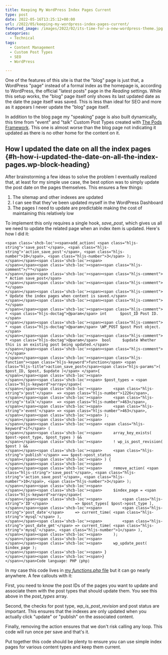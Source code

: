 ```yaml
---
title: Keeping My WordPress Index Pages Current
type: post
date: 2022-05-16T13:25:12+00:00
url: /2022/05/keeping-my-wordpress-index-pages-current/
featured_image: /images/2022/02/its-time-for-a-new-wordpress-theme.jpg
categories:
  - Technical
tags:
  - Content Management
  - Custom Post Types
  - SEO
  - WordPress

---
```

One of the features of this site is that the "blog" page is just that, a WordPress "page" instead of a formal index as the homepage is, according to WordPress, the official "latest posts" page in the _Reading_ settings. While this setup works, the "blog" page itself only shows its last updated date as the date the page itself was saved. This is less than ideal for SEO and more as it appears I never update the "blog" page itself.

In addition to the blog page my "speaking" page is also built dynamically, this time from "event" and "talk" Custom Post Types created with [The Pods Framework][1]. This one is almost worse than the blog page not indicating it updated as there is no other home for the content on it.

## How I updated the date on all the index pages {#h-how-i-updated-the-date-on-all-the-index-pages.wp-block-heading}

After brainstorming a few ideas to solve the problem I eventually realized that, at least for my simple use case, the best option was to simply update the post date on the pages themselves. This ensures a few things:

<ol class="wp-block-list">
  <li>
    The sitemap and other indexes are updated
  </li>
  <li>
    I can see that they've been updated myself in the WordPress Dashboard
  </li>
  <li>
    The pages I need to update are predictable making the cost of maintaining this relatively low
  </li>
</ol>

To implement this only requires a single hook, _save_post_, which gives us all we need to update the related page when an index item is updated. Here's how I did it:

<pre class="wp-block-code" aria-describedby="shcb-language-147" data-shcb-language-name="PHP" data-shcb-language-slug="php"><span><code class="hljs language-php shcb-code-table shcb-line-numbers">&lt;span class='shcb-loc'>&lt;span>add_action( &lt;span class="hljs-string">'save_post'&lt;/span>, &lt;span class="hljs-string">'action_save_post'&lt;/span>, &lt;span class="hljs-number">10&lt;/span>, &lt;span class="hljs-number">3&lt;/span> );
&lt;/span>&lt;/span>&lt;span class='shcb-loc'>&lt;span>
&lt;/span>&lt;/span>&lt;span class='shcb-loc'>&lt;span>&lt;span class="hljs-comment">/**&lt;/span>
&lt;/span>&lt;/span>&lt;span class='shcb-loc'>&lt;span>&lt;span class="hljs-comment"> * Action save_post&lt;/span>
&lt;/span>&lt;/span>&lt;span class='shcb-loc'>&lt;span>&lt;span class="hljs-comment"> *&lt;/span>
&lt;/span>&lt;/span>&lt;span class='shcb-loc'>&lt;span>&lt;span class="hljs-comment"> * Update the index pages when content is saved.&lt;/span>
&lt;/span>&lt;/span>&lt;span class='shcb-loc'>&lt;span>&lt;span class="hljs-comment"> *&lt;/span>
&lt;/span>&lt;/span>&lt;span class='shcb-loc'>&lt;span>&lt;span class="hljs-comment"> * &lt;span class="hljs-doctag">@param&lt;/span> int      $post_ID Post ID.&lt;/span>
&lt;/span>&lt;/span>&lt;span class='shcb-loc'>&lt;span>&lt;span class="hljs-comment"> * &lt;span class="hljs-doctag">@param&lt;/span> \WP_POST $post Post object.&lt;/span>
&lt;/span>&lt;/span>&lt;span class='shcb-loc'>&lt;span>&lt;span class="hljs-comment"> * &lt;span class="hljs-doctag">@param&lt;/span>  bool     $update Whether this is an existing post being updated.&lt;/span>
&lt;/span>&lt;/span>&lt;span class='shcb-loc'>&lt;span>&lt;span class="hljs-comment"> */&lt;/span>
&lt;/span>&lt;/span>&lt;span class='shcb-loc'>&lt;span>&lt;span class="hljs-function">&lt;span class="hljs-keyword">function&lt;/span> &lt;span class="hljs-title">action_save_post&lt;/span>&lt;span class="hljs-params">( $post_ID, $post, $update )&lt;/span> &lt;/span>{
&lt;/span>&lt;/span>&lt;span class='shcb-loc'>&lt;span>
&lt;/span>&lt;/span>&lt;span class='shcb-loc'>&lt;span>	$post_types = &lt;span class="hljs-keyword">array&lt;/span>(
&lt;/span>&lt;/span>&lt;span class='shcb-loc'>&lt;span>		&lt;span class="hljs-string">'post'&lt;/span>  =&gt; &lt;span class="hljs-number">1226&lt;/span>,
&lt;/span>&lt;/span>&lt;span class='shcb-loc'>&lt;span>		&lt;span class="hljs-string">'talk'&lt;/span>  =&gt; &lt;span class="hljs-number">463&lt;/span>,
&lt;/span>&lt;/span>&lt;span class='shcb-loc'>&lt;span>		&lt;span class="hljs-string">'event'&lt;/span> =&gt; &lt;span class="hljs-number">463&lt;/span>,
&lt;/span>&lt;/span>&lt;span class='shcb-loc'>&lt;span>	);
&lt;/span>&lt;/span>&lt;span class='shcb-loc'>&lt;span>
&lt;/span>&lt;/span>&lt;span class='shcb-loc'>&lt;span>	&lt;span class="hljs-keyword">if&lt;/span> (
&lt;/span>&lt;/span>&lt;span class='shcb-loc'>&lt;span>		array_key_exists( $post-&gt;post_type, $post_types ) &&
&lt;/span>&lt;/span>&lt;span class='shcb-loc'>&lt;span>		! wp_is_post_revision( $post ) &&
&lt;/span>&lt;/span>&lt;span class='shcb-loc'>&lt;span>		&lt;span class="hljs-string">'publish'&lt;/span> === $post-&gt;post_status
&lt;/span>&lt;/span>&lt;span class='shcb-loc'>&lt;span>	) {
&lt;/span>&lt;/span>&lt;span class='shcb-loc'>&lt;span>
&lt;/span>&lt;/span>&lt;span class='shcb-loc'>&lt;span>		remove_action( &lt;span class="hljs-string">'save_post'&lt;/span>, &lt;span class="hljs-string">'action_save_post'&lt;/span>, &lt;span class="hljs-number">10&lt;/span>, &lt;span class="hljs-number">3&lt;/span> );
&lt;/span>&lt;/span>&lt;span class='shcb-loc'>&lt;span>
&lt;/span>&lt;/span>&lt;span class='shcb-loc'>&lt;span>		$index_page = &lt;span class="hljs-keyword">array&lt;/span>(
&lt;/span>&lt;/span>&lt;span class='shcb-loc'>&lt;span>			&lt;span class="hljs-string">'ID'&lt;/span>            =&gt; $post_types&#91; $post-&gt;post_type ],
&lt;/span>&lt;/span>&lt;span class='shcb-loc'>&lt;span>			&lt;span class="hljs-string">'post_date'&lt;/span>     =&gt; current_time( &lt;span class="hljs-string">'mysql'&lt;/span> ),
&lt;/span>&lt;/span>&lt;span class='shcb-loc'>&lt;span>			&lt;span class="hljs-string">'post_date_gmt'&lt;/span> =&gt; current_time( &lt;span class="hljs-string">'mysql'&lt;/span>, &lt;span class="hljs-number">1&lt;/span> ),
&lt;/span>&lt;/span>&lt;span class='shcb-loc'>&lt;span>		);
&lt;/span>&lt;/span>&lt;span class='shcb-loc'>&lt;span>
&lt;/span>&lt;/span>&lt;span class='shcb-loc'>&lt;span>		wp_update_post( $index_page );
&lt;/span>&lt;/span>&lt;span class='shcb-loc'>&lt;span>	}
&lt;/span>&lt;/span>&lt;span class='shcb-loc'>&lt;span>}
&lt;/span>&lt;/span></code></span><small class="shcb-language" id="shcb-language-147"><span class="shcb-language__label">Code language:</span> <span class="shcb-language__name">PHP</span> <span class="shcb-language__paren">(</span><span class="shcb-language__slug">php</span><span class="shcb-language__paren">)</span></small></pre>

In my case this code lives in [my _functions.php_ file][2] but it can go nearly anywhere. A few callouts with it:

First, you need to know the post IDs of the pages you want to update and associate them with the post types that should update them. You see this above in the _post_types_ array.

Second, the checks for post type, _wp\_is\_post_revision_ and post status are important. This ensures that the indexes are only updated when you actually click "update" or "publish" on the associated content.

Finally, removing the action ensures that we don't risk calling any loop. This code will run once per save and that's it.

Put together this code should be plenty to ensure you can use simple index pages for various content types and keep them current.

 [1]: https://pods.io
 [2]: https://github.com/ChrisWiegman/chriswiegman-theme/blob/main/functions.php